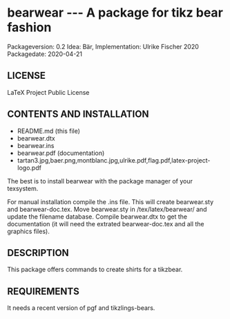 # bearwear --- A package for tikz bear fashion
Packageversion: 0.2 
Idea: Bär, Implementation: Ulrike Fischer 2020
Packagedate: 2020-04-21

## LICENSE
LaTeX Project Public License

## CONTENTS AND INSTALLATION

- README.md (this file)
- bearwear.dtx  
- bearwear.ins
- bearwear.pdf (documentation)
- tartan3.jpg,baer.png,montblanc.jpg,ulrike.pdf,flag.pdf,latex-project-logo.pdf

The best is to install bearwear with the package manager of your texsystem.

For manual installation compile the .ins file. This will create bearwear.sty and bearwear-doc.tex.
Move bearwear.sty  in <texmf>/tex/latex/bearwear/ and update the filename
database. Compile bearwear.dtx to get the documentation 
 (it will need the extrated bearwear-doc.tex and all the graphics files). 



## DESCRIPTION

This package offers commands to create shirts for a tikzbear.

## REQUIREMENTS
It needs a recent version of pgf and tikzlings-bears. 

